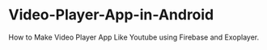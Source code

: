 # Video-Player-App-in-Android
How to Make Video Player App Like Youtube using Firebase and Exoplayer.
